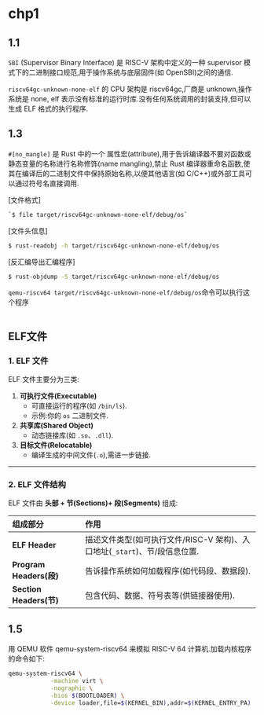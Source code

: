 # chp1

## 1.1

`SBI` (Supervisor Binary Interface) 是 RISC-V 架构中定义的一种 supervisor 模式下的二进制接口规范,用于操作系统与底层固件(如 OpenSBI)之间的通信.

`riscv64gc-unknown-none-elf` 的 CPU 架构是 riscv64gc,厂商是 unknown,操作系统是 none, elf 表示没有标准的运行时库.没有任何系统调用的封装支持,但可以生成 ELF 格式的执行程序.

## 1.3

`#[no_mangle]` 是 Rust 中的一个 属性宏(attribute),用于告诉编译器不要对函数或静态变量的名称进行名称修饰(name mangling),禁止 Rust 编译器重命名函数,使其在编译后的二进制文件中保持原始名称,以便其他语言(如 C/C++)或外部工具可以通过符号名直接调用.

[文件格式]

```sh
`$ file target/riscv64gc-unknown-none-elf/debug/os`
```

[文件头信息]

```sh
$ rust-readobj -h target/riscv64gc-unknown-none-elf/debug/os
```

[反汇编导出汇编程序]

```sh
$ rust-objdump -S target/riscv64gc-unknown-none-elf/debug/os
```

`qemu-riscv64 target/riscv64gc-unknown-none-elf/debug/os`命令可以执行这个程序

```rust

```

## ELF文件

### **1. ELF 文件**

ELF 文件主要分为三类:

1. **可执行文件(Executable)**
   - 可直接运行的程序(如 `/bin/ls`).
   - 示例:你的 `os` 二进制文件.
2. **共享库(Shared Object)**
   - 动态链接库(如 `.so`、`.dll`).
3. **目标文件(Relocatable)**
   - 编译生成的中间文件(`.o`),需进一步链接.

---

### **2. ELF 文件结构**

ELF 文件由 **头部 + 节(Sections)+ 段(Segments)** 组成:

| 组成部分                 | 作用                                                         |
| :----------------------- | :----------------------------------------------------------- |
| **ELF Header**           | 描述文件类型(如可执行文件/RISC-V 架构)、入口地址(`_start`)、节/段信息位置. |
| **Program Headers(段)** | 告诉操作系统如何加载程序(如代码段、数据段).                |
| **Section Headers(节)** | 包含代码、数据、符号表等(供链接器使用).                    |

## 1.5
用 QEMU 软件 qemu-system-riscv64 来模拟 RISC-V 64 计算机.加载内核程序的命令如下:

```sh
qemu-system-riscv64 \
            -machine virt \
            -nographic \
            -bios $(BOOTLOADER) \
            -device loader,file=$(KERNEL_BIN),addr=$(KERNEL_ENTRY_PA)
```